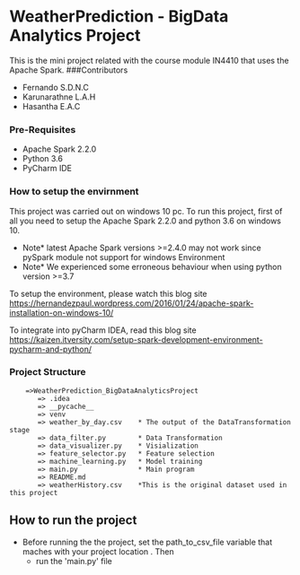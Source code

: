# WeatherPrediction - BigData Analytics Project
This is the mini project related with the course module IN4410 that uses the Apache Spark.
###Contributors
* Fernando S.D.N.C
* Karunarathne L.A.H
* Hasantha E.A.C

### Pre-Requisites
* Apache Spark 2.2.0
* Python 3.6
* PyCharm IDE

### How to setup the envirnment
This project was carried out on windows 10 pc. To run this project, first of all you
need to setup the Apache Spark 2.2.0 and python 3.6 on windows 10.
* Note* latest Apache Spark versions >=2.4.0 may not work since pySpark module not support for windows Environment
* Note* We experienced some erroneous behaviour when using python version >=3.7
  
To setup the environment, please watch this blog site 
https://hernandezpaul.wordpress.com/2016/01/24/apache-spark-installation-on-windows-10/

To integrate into pyCharm IDEA, read this blog site
https://kaizen.itversity.com/setup-spark-development-environment-pycharm-and-python/


### Project Structure  
        =>WeatherPrediction_BigDataAnalyticsProject
           => .idea
           => __pycache__
           => venv
           => weather_by_day.csv    * The output of the DataTransformation stage
           => data_filter.py        * Data Transformation
           => data_visualizer.py    * Visialization
           => feature_selector.py   * Feature selection
           => machine_learning.py   * Model training 
           => main.py               * Main program
           => README.md             
           => weatherHistory.csv    *This is the original dataset used in this project





## How to run the project
* Before running the the project, set the path_to_csv_file variable that maches with your project location
. Then
    * run the 'main.py' file